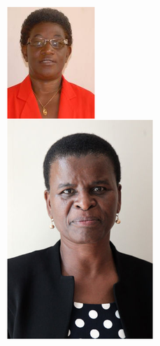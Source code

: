 ![alt text](https://github.com/AIES-Bias-anon/AIES/blob/master/0634_6_f_RW.jpg)
![alt text](https://github.com/AIES-Bias-anon/AIES/blob/master/1158_6_f_SA.jpg)
